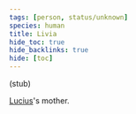 ```yaml
---
tags: [person, status/unknown]
species: human
title: Livia
hide_toc: true
hide_backlinks: true
hide: [toc]
---
```


(stub)

[Lucius](<./lucius.md>)'s mother.